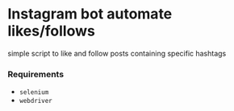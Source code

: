 # Instagram bot automate likes/follows
simple script to like and follow posts containing specific hashtags

### Requirements
- `selenium`
- `webdriver`
